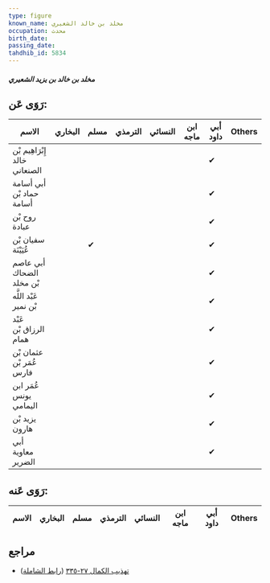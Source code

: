 ```yaml
---
type: figure
known_name: مخلد بن خالد الشعيري
occupation: محدث
birth_date:
passing_date:
tahdhib_id: 5834
---
```

##### مخلد بن خالد بن يزيد الشعيري

## رَوَى عَن:
| الاسم                         | البخاري | مسلم | الترمذي | النسائي | ابن ماجه | أبي داود | Others |
| ----------------------------- | ------- | ---- | ------- | ------- | -------- | -------- | ------ |
| إِبْرَاهِيم بْن خالد الصنعاني |         |      |         |         |          | ✔        |        |
| أبي أسامة حماد بْن أسامة      |         |      |         |         |          | ✔        |        |
| روح بْن عبادة                 |         |      |         |         |          | ✔        |        |
| سفيان بْن عُيَيْنَة           |         | ✔    |         |         |          | ✔        |        |
| أبي عاصم الضحاك بْن مخلد      |         |      |         |         |          | ✔        |        |
| عَبْد اللَّه بْن نمير         |         |      |         |         |          | ✔        |        |
| عَبْد الرزاق بْن همام         |         |      |         |         |          | ✔        |        |
| عثمان بْن عُمَر بْن فارس      |         |      |         |         |          | ✔        |        |
| عُمَر ابن يونس اليمامي        |         |      |         |         |          | ✔        |        |
| يزيد بْن هارون                |         |      |         |         |          | ✔        |        |
| أبي معاوية الضرير             |         |      |         |         |          | ✔        |        |
## رَوَى عَنه:
| الاسم | البخاري | مسلم | الترمذي | النسائي | ابن ماجه | أبي داود | Others |
| ----- | ------- | ---- | ------- | ------- | -------- | -------- | ------ |
## مراجع
- [تهذيب الكمال ٢٧-٣٣٥](obsidian://open?vault=Tahdhib-al-Kamal&file=Figures/٥٨٣٤-مخلد%20بن%20خالد%20بن%20يزيد%20الشعيري) ([رابط الشاملة](https://shamela.ws/book/3722/14724))